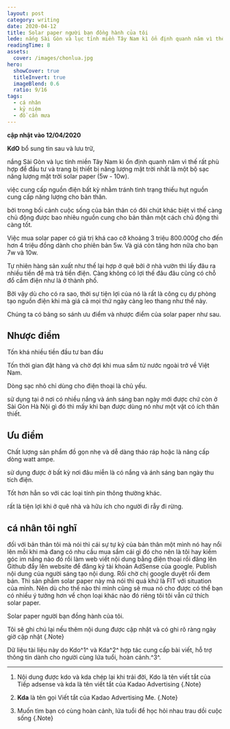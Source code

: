 ```yaml
---
layout: post
category: writing
date: 2020-04-12
title: Solar paper người bạn đồng hành của tôi
lede: nắng Sài Gòn và lục tỉnh miền Tây Nam kì ổn định quanh năm vì thế rất phù hợp để đầu tư và trang bị thiết bị năng lượng mặt trờieadingTime: 8
readingTime: 8
assets:
  cover: /images/chonlua.jpg
hero:
  showCover: true
  titleInvert: true
  imageBlend: 0.6
  ratio: 9/16
tags:
  - cá nhân
  - kỷ niệm
  - đồ cần mưa
---
```


**cập nhật vào 12/04/2020**

**KdO** bổ sung tin sau và lưu trữ,

nắng Sài Gòn và lục tỉnh miền Tây Nam kì ổn định quanh năm vì thế rất phù hợp để đầu tư và trang bị thiết bị năng lượng mặt trời nhất là một bộ sạc năng lượng mặt trời solar paper (5w - 10w).


<Media ratio="844/1500" image="/images/solarpaper.jpg"/>

việc cung cấp nguồn điện bất kỳ nhằm tránh tình trạng thiếu hụt nguồn cung cấp năng lượng cho bản thân.

bởi trong bối cảnh cuộc sống của bản thân có đôi chút khác biệt vì thế càng chủ động được bao nhiêu nguồn cung cho bản thân một cách chủ động thì càng tốt.

Việc mua solar paper có giá trị khá cao cỡ khoảng 3 triệu 800.000₫ cho đến hơn 4 triệu đồng dành cho phiên bản 5w. Và giá còn tăng hơn nữa cho bạn 7w và 10w.

Tự nhiên hàng sản xuất như thế lại hợp ở quê bởi ở nhà vườn thì lấy đâu ra nhiều tiền để mà trả tiền điện. Càng không có lợi thế đâu đâu cũng có chỗ đổ cắm điện như là ở thành phố.

Bởi vậy dù cho có ra sao, thời sự tiện lợi của nó là rất là công cụ dự phòng tạo nguồn điện khi mà giá cả mọi thứ ngày càng leo thang như thế này.

Chúng ta có bảng so sánh ưu điểm và nhược điểm của solar paper như sau.

## Nhược điểm

Tốn khá nhiều tiền đầu tư ban đầu

Tốn thời gian đặt hàng và chờ đợi khi mua sắm từ nước ngoài trở về Việt Nam.

Dòng sạc nhỏ chỉ dùng cho điện thoại là chủ yếu.

sử dụng tại ở nơi có nhiều nắng và ánh sáng ban ngày mới được chứ còn ở Sài Gòn Hà Nội gì đó thì mấy khi bạn được dùng nó như một vật có ích thân thiết.

## Ưu điểm

Chất lượng sản phẩm đồ gọn nhẹ và dễ dàng tháo ráp hoặc là nâng cấp dòng watt ampe.

sử dụng được ở bất kỳ nơi đâu miễn là có nắng và ánh sáng ban ngày thu tích điện.

Tốt hơn hẳn so với các loại tính pin thông thường khác.

rất là tiện lợi khi ở quê nhà và hữu ích cho người đi rẫy đi rừng.

## cá nhân tôi nghĩ

đối với bản thân tôi mà nói thì cái sự tự kỷ của bản thân một mình nó hay nổi lên mỗi khi mà đang có nhu cầu mua sắm cái gì đó cho nên là tôi hay kiếm góc im nắng nào đó rồi làm web viết nội dung bằng điện thoại rồi đăng lên Github đẩy lên website để đăng ký tài khoản AdSense của google. Publish nội dung của người sáng tạo nội dung. Rồi chờ chị google duyệt rồi đem bán. Thì sản phẩm solar paper này mà nói thì quá khứ là FIT với situation của mình. Nên dù cho thế nào thì mình cũng sẽ mua nó cho được có thể bạn có nhiều ý tưởng hơn về chọn loại khác nào đó riêng tôi tôi vẫn cứ thích solar paper.

Solar paper người bạn đồng hành của tôi.


Tôi sẽ ghi chú lại nếu thêm nội dung được cập nhật và có ghi rõ ràng ngày giờ cập nhật {.Note}

Dữ liệu tài liệu này do Kdo^1^ và Kda^2^ hợp tác cung cấp bài viết, hỗ trợ thông tin dành cho người cùng lứa tuổi, hoàn cảnh.^3^.

---

1. Nội dung được kdo và kda chép lại khi trải đời, Kdo là tên viết tắt của Tiếp adsense và kda là tên viết tắt của Kadao Advertising {.Note}

2. **Kda** là tên gọi Viết tắt của Kadao Advertising Me. {.Note}

3. Muốn tìm bạn có cùng hoàn cảnh, lứa tuổi để học hỏi nhau trau dồi cuộc sống {.Note}

<script>
import Media from "../../src/components/Media";

export default {
  components: { Media }
}
</script>
